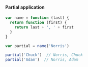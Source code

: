 #### Partial application

```js
var name = function (last) {
  return function (first) { 
    return last + ', ' + first
  }
}

var partial = name('Norris')

partial('Chuck')  // Norris, Chuck
partial('Adam')  // Norris, Adam

```

